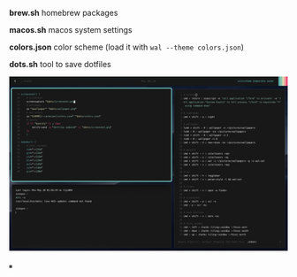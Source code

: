**brew.sh** homebrew packages

**macos.sh** macos system settings

**colors.json** color scheme (load it with `wal --theme colors.json`)

**dots.sh** tool to save dotfiles

![screenshot](screenshot.png)

![wallpaper](wallpaper.png)
